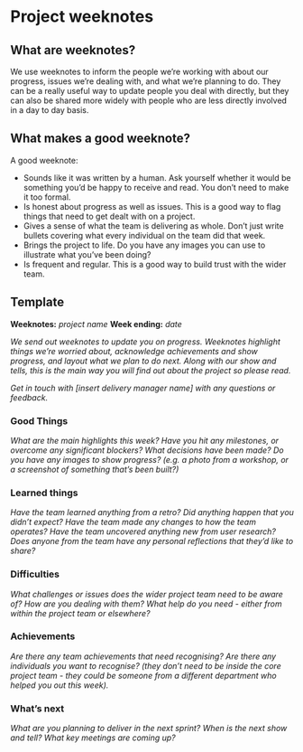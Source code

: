 # Project weeknotes

## What are weeknotes?

We use weeknotes to inform the people we’re working with about our progress, issues we’re dealing with, and what we’re planning to do. They can be a really useful way to update people you deal with directly, but they can also be shared  more widely with people who are less directly involved in a day to day basis.

## What makes a good weeknote?
A good weeknote:
- Sounds like it was written by a human. Ask yourself whether it would be something you’d be happy to receive and read. You don’t need to make it too formal.
- Is honest about progress as well as issues. This is a good way to flag things that need to get dealt with on a project.
- Gives a sense of what the team is delivering as whole. Don’t just write bullets covering what every individual on the team did that week.
- Brings the project to life. Do you have any images you can use to illustrate what you’ve been doing?
- Is frequent and regular. This is a good way to build trust with the wider team.

## Template
**Weeknotes:** *project name*
**Week ending:** *date*

*We send out weeknotes to update you on progress. Weeknotes highlight things we’re worried about, acknowledge achievements and show progress, and layout what we plan to do next. Along with our show and tells, this is the main way you will find out about the project so please read.*

*Get in touch with [insert delivery manager name] with any questions or feedback.*

### **Good Things**
*What are the main highlights this week?*
*Have you hit any milestones, or overcome any significant blockers?*
*What decisions have been made?*
*Do you have any images to show progress? (e.g. a photo from a workshop, or a screenshot of something that’s been built?)*

### **Learned things**
*Have the team learned anything from a retro?*
*Did anything happen that you didn’t expect?*
*Have the team made any changes to how the team operates?*
*Have the team  uncovered anything new from user research?*
*Does anyone from the team have any personal reflections that they’d like to share?*

### **Difficulties**
*What challenges or issues does the wider project team need to be aware of?*
*How are you dealing with them?*
*What help do you need - either from within the project team or elsewhere?*

### **Achievements**
*Are there any team achievements that need recognising?*
*Are there any individuals you want to recognise? (they don’t need to be inside the core project team - they could be someone from a different department who helped you out this week).*

### **What’s next**
*What are you planning to deliver in the next sprint?*
*When is the next show and tell?*
*What key meetings are coming up?*
